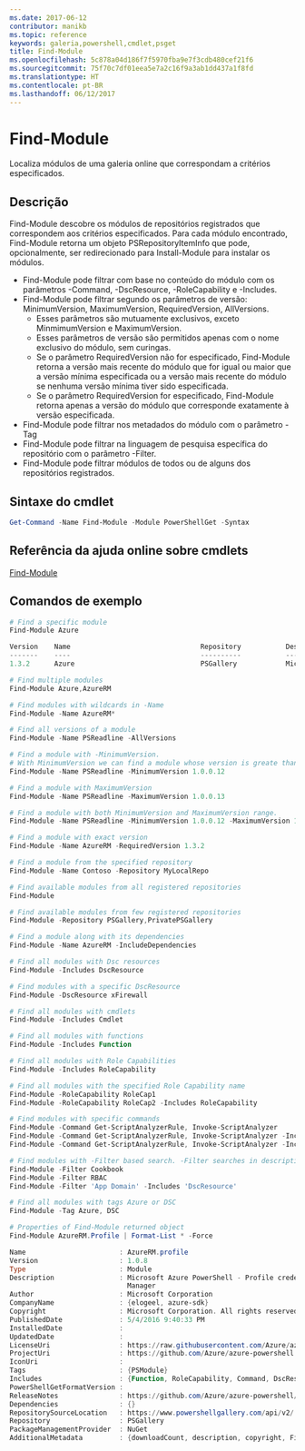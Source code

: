 ```yaml
---
ms.date: 2017-06-12
contributor: manikb
ms.topic: reference
keywords: galeria,powershell,cmdlet,psget
title: Find-Module
ms.openlocfilehash: 5c878a04d186f7f5970fba9e7f3cdb480cef21f6
ms.sourcegitcommit: 75f70c7df01eea5e7a2c16f9a3ab1dd437a1f8fd
ms.translationtype: HT
ms.contentlocale: pt-BR
ms.lasthandoff: 06/12/2017
---
```

<a id="find-module" class="xliff"></a>
# Find-Module
Localiza módulos de uma galeria online que correspondam a critérios especificados.

<a id="description" class="xliff"></a>
## Descrição
Find-Module descobre os módulos de repositórios registrados que correspondem aos critérios especificados.
Para cada módulo encontrado, Find-Module retorna um objeto PSRepositoryItemInfo que pode, opcionalmente, ser redirecionado para Install-Module para instalar os módulos.

- Find-Module pode filtrar com base no conteúdo do módulo com os parâmetros -Command, -DscResource, -RoleCapability e -Includes.
- Find-Module pode filtrar segundo os parâmetros de versão: MinimumVersion, MaximumVersion, RequiredVersion, AllVersions.
  - Esses parâmetros são mutuamente exclusivos, exceto MinmimumVersion e MaximumVersion.
  - Esses parâmetros de versão são permitidos apenas com o nome exclusivo do módulo, sem curingas.
  - Se o parâmetro RequiredVersion não for especificado, Find-Module retorna a versão mais recente do módulo que for igual ou maior que a versão mínima especificada ou a versão mais recente do módulo se nenhuma versão mínima tiver sido especificada. 
  - Se o parâmetro RequiredVersion for especificado, Find-Module retorna apenas a versão do módulo que corresponde exatamente à versão especificada.
- Find-Module pode filtrar nos metadados do módulo com o parâmetro -Tag
- Find-Module pode filtrar na linguagem de pesquisa específica do repositório com o parâmetro -Filter.
- Find-Module pode filtrar módulos de todos ou de alguns dos repositórios registrados.

<a id="cmdlet-syntax" class="xliff"></a>
## Sintaxe do cmdlet
```powershell
Get-Command -Name Find-Module -Module PowerShellGet -Syntax
```

<a id="cmdlet-online-help-reference" class="xliff"></a>
## Referência da ajuda online sobre cmdlets

[Find-Module](http://go.microsoft.com/fwlink/?LinkID=398574)

<a id="example-commands" class="xliff"></a>
## Comandos de exemplo
```powershell
# Find a specific module
Find-Module Azure

Version    Name                                Repository           Description
-------    ----                                ----------           -----------
1.3.2      Azure                               PSGallery            Microsoft Azure PowerShell - Service Management

# Find multiple modules
Find-Module Azure,AzureRM

# Find modules with wildcards in -Name
Find-Module -Name AzureRM*

# Find all versions of a module
Find-Module -Name PSReadline -AllVersions

# Find a module with -MinimumVersion. 
# With MinimumVersion we can find a module whose version is greate than or equal to the specified MinimumVersion value.
Find-Module -Name PSReadline -MinimumVersion 1.0.0.12

# Find a module with MaximumVersion
Find-Module -Name PSReadline -MaximumVersion 1.0.0.13

# Find a module with both MinimumVersion and MaximumVersion range.
Find-Module -Name PSReadline -MinimumVersion 1.0.0.12 -MaximumVersion 1.0.0.13

# Find a module with exact version
Find-Module -Name AzureRM -RequiredVersion 1.3.2

# Find a module from the specified repository
Find-Module -Name Contoso -Repository MyLocalRepo

# Find available modules from all registered repositories
Find-Module

# Find available modules from few registered repositories
Find-Module -Repository PSGallery,PrivatePSGallery

# Find a module along with its dependencies
Find-Module -Name AzureRM -IncludeDependencies

# Find all modules with Dsc resources
Find-Module -Includes DscResource

# Find modules with a specific DscResource
Find-Module -DscResource xFirewall

# Find all modules with cmdlets
Find-Module -Includes Cmdlet

# Find all modules with functions
Find-Module -Includes Function

# Find all modules with Role Capabilities
Find-Module -Includes RoleCapability

# Find all modules with the specified Role Capability name
Find-Module -RoleCapability RoleCap1
Find-Module -RoleCapability RoleCap2 -Includes RoleCapability

# Find modules with specific commands
Find-Module -Command Get-ScriptAnalyzerRule, Invoke-ScriptAnalyzer
Find-Module -Command Get-ScriptAnalyzerRule, Invoke-ScriptAnalyzer -Includes Cmdlet
Find-Module -Command Get-ScriptAnalyzerRule, Invoke-ScriptAnalyzer -Includes Function

# Find modules with -Filter based search. -Filter searches in description and names
Find-Module -Filter Cookbook
Find-Module -Filter RBAC
Find-Module -Filter 'App Domain' -Includes 'DscResource'

# Find all modules with tags Azure or DSC
Find-Module -Tag Azure, DSC

# Properties of Find-Module returned object
Find-Module AzureRM.Profile | Format-List * -Force

Name                       : AzureRM.profile
Version                    : 1.0.8
Type                       : Module
Description                : Microsoft Azure PowerShell - Profile credential management cmdlets for Azure Resource
                             Manager
Author                     : Microsoft Corporation
CompanyName                : {elogeel, azure-sdk}
Copyright                  : Microsoft Corporation. All rights reserved.
PublishedDate              : 5/4/2016 9:40:33 PM
InstalledDate              :
UpdatedDate                :
LicenseUri                 : https://raw.githubusercontent.com/Azure/azure-powershell/dev/LICENSE.txt
ProjectUri                 : https://github.com/Azure/azure-powershell
IconUri                    :
Tags                       : {PSModule}
Includes                   : {Function, RoleCapability, Command, DscResource...}
PowerShellGetFormatVersion :
ReleaseNotes               : https://github.com/Azure/azure-powershell/blob/dev/ChangeLog.md
Dependencies               : {}
RepositorySourceLocation   : https://www.powershellgallery.com/api/v2/
Repository                 : PSGallery
PackageManagementProvider  : NuGet
AdditionalMetadata         : {downloadCount, description, copyright, FileList...}

```

